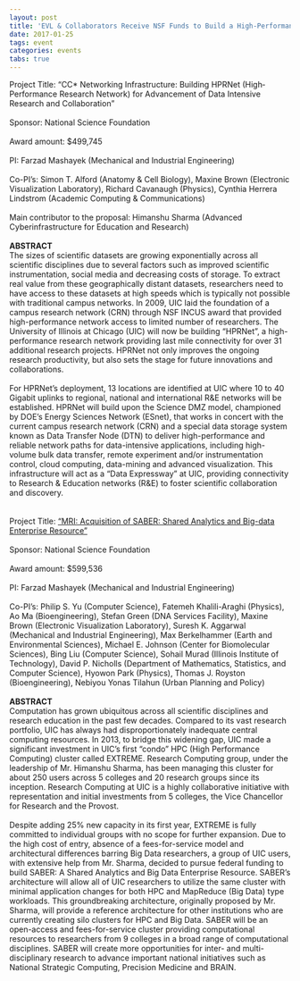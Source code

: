 ```yaml
---
layout: post
title: 'EVL & Collaborators Receive NSF Funds to Build a High-Performance Research Network for UIC'
date: 2017-01-25
tags: event
categories: events
tabs: true
---
```


Project Title: &ldquo;CC* Networking Infrastructure: Building HPRNet (High‐Performance Research Network) for Advancement of Data Intensive Research and Collaboration&rdquo;<br><br>
Sponsor: National Science Foundation<br><br>
Award amount: $499,745<br><br>
PI: Farzad Mashayek (Mechanical and Industrial Engineering)<br><br>
Co-PI&rsquo;s: Simon T. Alford (Anatomy & Cell Biology), Maxine Brown (Electronic Visualization Laboratory), Richard Cavanaugh (Physics), Cynthia Herrera Lindstrom (Academic Computing & Communications)<br><br>
Main contributor to the proposal: Himanshu Sharma (Advanced Cyberinfrastructure for Education and Research)<br><br>
<strong>ABSTRACT</strong><br>
The sizes of scientific datasets are growing exponentially across all scientific disciplines due to several factors such as improved scientific instrumentation, social media and decreasing costs of storage. To extract real value from these geographically distant datasets, researchers need to have access to these datasets at high speeds which is typically not possible with traditional campus networks. In 2009, UIC laid the foundation of a campus research network (CRN) through NSF INCUS award that provided high-performance network access to limited number of researchers. The University of Illinois at Chicago (UIC) will now be building &ldquo;HPRNet&rdquo;, a high-performance research network providing last mile connectivity for over 31 additional research projects. HPRNet not only improves the ongoing research productivity, but also sets the stage for future innovations and collaborations.<br><br>
For HPRNet&rsquo;s deployment, 13 locations are identified at UIC where 10 to 40 Gigabit uplinks to regional, national and international R&E networks will be established. HPRNet will build upon the Science DMZ model, championed by DOE&rsquo;s Energy Sciences Network (ESnet), that works in concert with the current campus research network (CRN) and a special data storage system known as Data Transfer Node (DTN) to deliver high-performance and reliable network paths for data-intensive applications, including high-volume bulk data transfer, remote experiment and/or instrumentation control, cloud computing, data-mining and advanced visualization. This infrastructure will act as a &ldquo;Data Expressway&rdquo; at UIC, providing connectivity to Research & Education networks (R&E) to foster scientific collaboration and discovery.<br><br><br>
Project Title: <a href="https://news.uic.edu/saber-builds-campus-computing-backbone">&ldquo;MRI: Acquisition of SABER: Shared Analytics and Big-data Enterprise Resource&rdquo;</a><br><br>
Sponsor: National Science Foundation<br><br>
Award amount: $599,536<br><br>
PI: Farzad Mashayek (Mechanical and Industrial Engineering)<br><br>
Co-PI&rsquo;s: Philip S. Yu (Computer Science), Fatemeh Khalili-Araghi (Physics), Ao Ma (Bioengineering), Stefan Green (DNA Services Facility), Maxine Brown (Electronic Visualization Laboratory), Suresh K. Aggarwal (Mechanical and Industrial Engineering), Max Berkelhammer (Earth and Environmental Sciences), Michael E. Johnson (Center for Biomolecular Sciences), Bing Liu (Computer Science), Sohail Murad (Illinois Institute of Technology), David P. Nicholls (Department of Mathematics, Statistics, and Computer Science), Hyowon Park (Physics), Thomas J. Royston (Bioengineering), Nebiyou Yonas Tilahun (Urban Planning and Policy)<br><br>
<strong>ABSTRACT</strong><br>
Computation has grown ubiquitous across all scientific disciplines and research education in the past few decades. Compared to its vast research portfolio, UIC has always had disproportionately inadequate central computing resources. In 2013, to bridge this widening gap, UIC made a significant investment in UIC’s first &ldquo;condo&rdquo; HPC (High Performance Computing) cluster called EXTREME. Research Computing group, under the leadership of Mr. Himanshu Sharma, has been managing this cluster for about 250 users across 5 colleges and 20 research groups since its inception. Research Computing at UIC is a highly collaborative initiative with representation and initial investments from 5 colleges, the Vice Chancellor for Research and the Provost.<br><br>
Despite adding 25% new capacity in its first year, EXTREME is fully committed to individual groups with no scope for further expansion. Due to the high cost of entry, absence of a fees-for-service model and architectural differences barring Big Data researchers, a group of UIC users, with extensive help from Mr. Sharma, decided to pursue federal funding to build SABER: A Shared Analytics and Big Data Enterprise Resource. SABER&rsquo;s architecture will allow all of UIC researchers to utilize the same cluster with minimal application changes for both HPC and MapReduce (Big Data) type workloads. This groundbreaking architecture, originally proposed by Mr. Sharma, will provide a reference architecture for other institutions who are currently creating silo clusters for HPC and Big Data. SABER will be an open-access and fees-for-service cluster providing computational resources to researchers from 9 colleges in a broad range of computational disciplines. SABER will create more opportunities for inter- and multi-disciplinary research to advance important national initiatives such as National Strategic Computing, Precision Medicine and BRAIN.